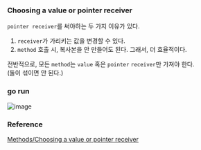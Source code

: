### Choosing a value or pointer receiver
`pointer receiver`를 써야하는 두 가지 이유가 있다.<br>
1. `receiver`가 가리키는 값을 변경할 수 있다.
2. `method` 호출 시, 복사본을 안 만들어도 된다.
    그래서, 더 효율적이다.

전반적으로, 모든 `method`는 `value` 혹은 `pointer` `receiver`만 가져야 한다.<br>
(둘이 섞이면 안 된다.)<br>

### go run
![image](https://github.com/user-attachments/assets/23398962-e66c-4c4f-b1a2-2542ab51faf8)


### Reference
[Methods/Choosing a value or pointer receiver](https://go.dev/tour/methods/8)<br>
